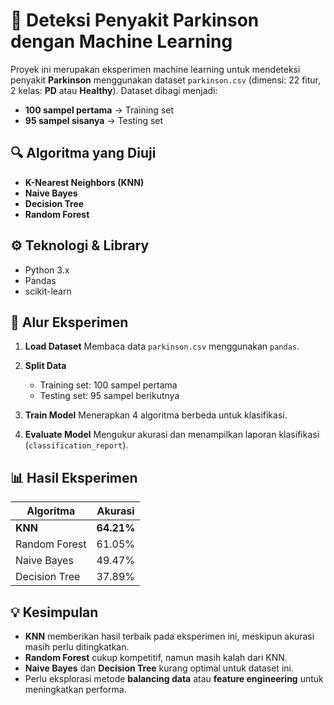 # 🧠 Deteksi Penyakit Parkinson dengan Machine Learning

Proyek ini merupakan eksperimen machine learning untuk mendeteksi penyakit **Parkinson** menggunakan dataset `parkinson.csv` (dimensi: 22 fitur, 2 kelas: **PD** atau **Healthy**).
Dataset dibagi menjadi:

* **100 sampel pertama** → Training set
* **95 sampel sisanya** → Testing set

## 🔍 Algoritma yang Diuji

* **K-Nearest Neighbors (KNN)**
* **Naive Bayes**
* **Decision Tree**
* **Random Forest**

## ⚙️ Teknologi & Library

* Python 3.x
* Pandas
* scikit-learn

## 📜 Alur Eksperimen

1. **Load Dataset**
   Membaca data `parkinson.csv` menggunakan `pandas`.

2. **Split Data**

   * Training set: 100 sampel pertama
   * Testing set: 95 sampel berikutnya

3. **Train Model**
   Menerapkan 4 algoritma berbeda untuk klasifikasi.

4. **Evaluate Model**
   Mengukur akurasi dan menampilkan laporan klasifikasi (`classification_report`).

## 📊 Hasil Eksperimen

| Algoritma     | Akurasi    |
| ------------- | ---------- |
| **KNN**       | **64.21%** |
| Random Forest | 61.05%     |
| Naive Bayes   | 49.47%     |
| Decision Tree | 37.89%     |

## 💡 Kesimpulan

* **KNN** memberikan hasil terbaik pada eksperimen ini, meskipun akurasi masih perlu ditingkatkan.
* **Random Forest** cukup kompetitif, namun masih kalah dari KNN.
* **Naive Bayes** dan **Decision Tree** kurang optimal untuk dataset ini.
* Perlu eksplorasi metode **balancing data** atau **feature engineering** untuk meningkatkan performa.

